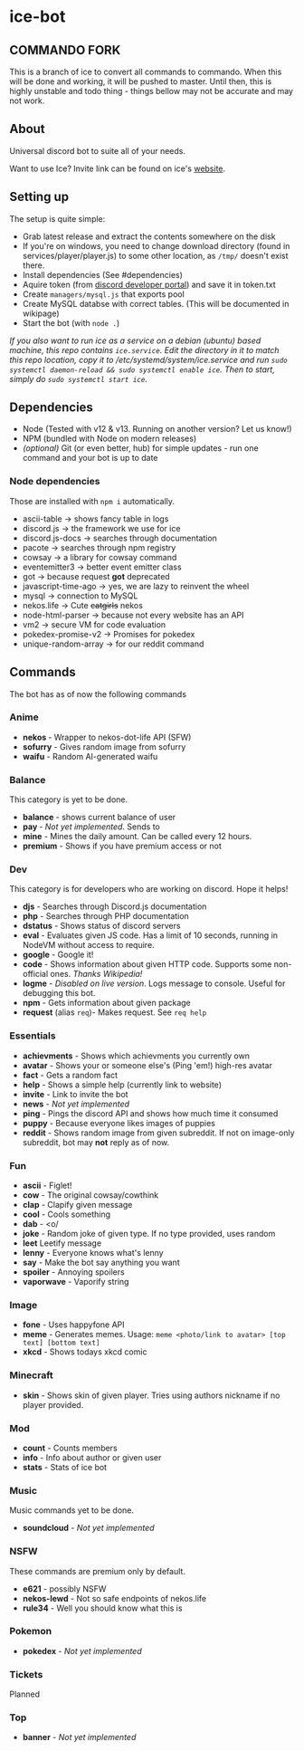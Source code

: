 # ice-bot

## COMMANDO FORK

This is a branch of ice to convert all commands to commando. When this will be done and working, it will be pushed to master. Until then, this is highly unstable and todo thing - things bellow may not be accurate and may not work.

## About

Universal discord bot to suite all of your needs.

Want to use Ice? Invite link can be found on ice's [website](http://ice.danbulant.eu).

## Setting up

The setup is quite simple:

* Grab latest release and extract the contents somewhere on the disk
* If you're on windows, you need to change download directory (found in services/player/player.js) to some other location, as `/tmp/` doesn't exist there.
* Install dependencies (See #dependencies)
* Aquire token (from [discord developer portal](https://discordapp.com/developers)) and save it in token.txt
* Create `managers/mysql.js` that exports pool
* Create MySQL databse with correct tables. (This will be documented in wikipage)
* Start the bot (with `node .`)

*If you also want to run ice as a service on a debian (ubuntu) based machine, this repo contains `ice.service`. Edit the directory in it to match this repo location, copy it to /etc/systemd/system/ice.service and run `sudo systemctl daemon-reload && sudo systemctl enable ice`. Then to start, simply do `sudo systemctl start ice`.*

## Dependencies

* Node (Tested with v12 & v13. Running on another version? Let us know!)
* NPM (bundled with Node on modern releases)
* *(optional)* Git (or even better, hub) for simple updates - run one command and your bot is up to date

### Node dependencies
Those are installed with `npm i` automatically.

* ascii-table -> shows fancy table in logs
* discord.js -> the framework we use for ice
* discord.js-docs -> searches through documentation
* pacote -> searches through npm registry
* cowsay -> a library for cowsay command
* eventemitter3 -> better event emitter class
* got -> because request **got** deprecated
* javascript-time-ago -> yes, we are lazy to reinvent the wheel
* mysql -> connection to MySQL
* nekos.life -> Cute ~~catgirls~~ nekos
* node-html-parser -> because not every website has an API
* vm2 -> secure VM for code evaluation
* pokedex-promise-v2 -> Promises for pokedex
* unique-random-array -> for our reddit command


## Commands

The bot has as of now the following commands

### Anime

* **nekos <endpoint>** - Wrapper to nekos-dot-life API (SFW)
* **sofurry** - Gives random image from sofurry
* **waifu** - Random AI-generated waifu

### Balance
This category is yet to be done.

* **balance** - shows current balance of user
* **pay <amount> <who>** - *Not yet implemented*. Sends <amount> to <who>
* **mine** - Mines the daily amount. Can be called every 12 hours.
* **premium** - Shows if you have premium access or not

### Dev
This category is for developers who are working on discord. Hope it helps!

* **djs** - Searches through Discord.js documentation
* **php** - Searches through PHP documentation
* **dstatus** - Shows status of discord servers
* **eval** - Evaluates given JS code. Has a limit of 10 seconds, running in NodeVM without access to require.
* **google** - Google it!
* **code** - Shows information about given HTTP code. Supports some non-official ones. *Thanks Wikipedia!*
* **logme** - *Disabled on live version*. Logs message to console. Useful for debugging this bot.
* **npm** - Gets information about given package
* **request** (alias `req`)- Makes request. See `req help`

### Essentials

* **achievments** - Shows which achievments you currently own
* **avatar** - Shows your or someone else's (Ping 'em!) high-res avatar
* **fact** - Gets a random fact
* **help** - Shows a simple help (currently link to website)
* **invite** - Link to invite the bot
* **news** - *Not yet implemented*
* **ping** - Pings the discord API and shows how much time it consumed
* **puppy** - Because everyone likes images of puppies
* **reddit** - Shows random image from given subreddit. If not on image-only subreddit, bot may **not** reply as of now.

### Fun

* **ascii** - Figlet!
* **cow** - The original cowsay/cowthink
* **clap** - Clapify given message
* **cool** - Cools something
* **dab** - <o/
* **joke** - Random joke of given type. If no type provided, uses random
* **leet** Leetify message
* **lenny** - Everyone knows what's lenny
* **say** - Make the bot say anything you want
* **spoiler** - Annoying spoilers
* **vaporwave** - Vaporify string

### Image

* **fone** - Uses happyfone API
* **meme** - Generates memes. Usage: `meme <photo/link to avatar> [top text] [bottom text]`
* **xkcd** - Shows todays xkcd comic

### Minecraft

* **skin** - Shows skin of given player. Tries using authors nickname if no player provided.

### Mod

* **count** - Counts members
* **info** - Info about author or given user
* **stats** - Stats of ice bot

### Music 
Music commands yet to be done.

* **soundcloud** - *Not yet implemented*

### NSFW
These commands are premium only by default. 

* **e621** - possibly NSFW
* **nekos-lewd** - Not so safe endpoints of nekos.life
* **rule34** - Well you should know what this is

### Pokemon

* **pokedex** - *Not yet implemented*

### Tickets
Planned

### Top

* **banner** - *Not yet implemented*
